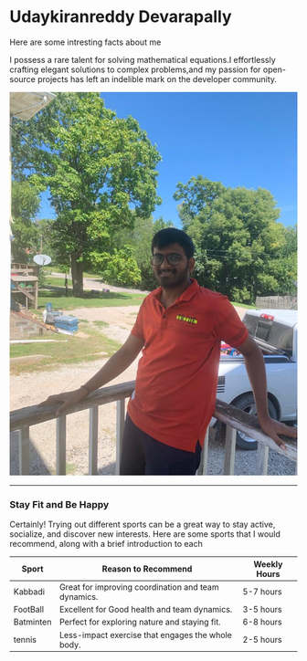 # Udaykiranreddy Devarapally

Here are some intresting facts about me

I possess a rare talent for solving mathematical equations.I effortlessly crafting elegant solutions to complex problems,and my passion for open-source projects has left an indelible mark on the developer community.

![Uday](UdayPhoto.jpeg)

---

### Stay Fit and Be Happy

Certainly! Trying out different sports can be a great way to stay active, socialize, and discover new interests. Here are some sports that I would recommend, along with a brief introduction to each

| Sport           | Reason to Recommend                                   | Weekly Hours |
| --------------- | ----------------------------------------------------- | ------------ |
| Kabbadi       | Great for improving coordination and team dynamics.  | 5-7 hours    |
| FootBall          | Excellent for Good health and team dynamics.      | 3-5 hours    |
| Batminten          | Perfect for exploring nature and staying fit.         | 6-8 hours    |
| tennis        | Less-impact exercise that engages the whole body.      | 2-5 hours    |


